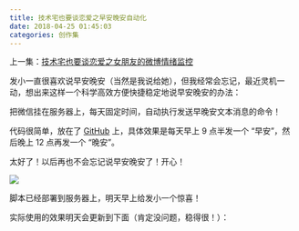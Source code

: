 ```yaml
---
title: 技术宅也要谈恋爱之早安晚安自动化
date: 2018-04-25 01:45:03
categories: 创作集
---
```

上一集：[技术宅也要谈恋爱之女朋友的微博情绪监控](https://diygod.me/2920/)

发小一直很喜欢说早安晚安（当然是我说给她），但我经常会忘记，最近灵机一动，想出来这样一个科学高效方便快捷稳定地说早安晚安的办法：

把微信挂在服务器上，每天固定时间，自动执行发送早晚安文本消息的命令！

代码很简单，放在了 [GitHub](https://github.com/DIYgod/GoodNight) 上，具体效果是每天早上 9 点半发一个 “早安”，然后晚上 12 点再发一个 “晚安”。

太好了！以后再也不会忘记说早安晚安了！开心！

![](/images/havefun.jpg)

脚本已经部署到服务器上，明天早上给发小一个惊喜！

实际使用的效果明天会更新到下面（肯定没问题，稳得很！）：